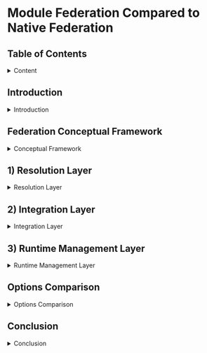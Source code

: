 # Module Federation Compared to Native Federation

## Table of Contents

<details>

<summary>Content</summary>

1. [Introduction](#introduction)
2. [Federation Conceptual Framework](#federation-conceptual-framework)
3. [Resolution Layer](#1-resolution-layer)
    1. [Runtime Initialization Step](#1a-runtime-initialization-step)
        - Configurability
        - Independence
    2. [Code Resolution Step](#1b-code-resolution-step)
        - Initial Load Performance
    3. [Resolution Layer Real World Impact](#resolution-layer-real-world-impact)
4. [Integration Layer](#2-integration-layer)
    1. [Dependency Resolution Step](#2a-dependency-resolution-step)
        - Version Management
        - Sharing Strategy
    2. [Module Integration Step](#2b-module-integration-step)
        - Initialization Control
        - Scope Isolation
        - Error Handling
    3. [Integration Layer Real World Impact](#integration-layer-real-world-impact)
5. [Runtime Management Layer](#3-runtime-management-layer)
    1. [Runtime Control Step](#3a-runtime-control-step)
        - Module Loading
        - Lifecycle Management
        - Module Graph Management
    2. [Runtime Extension Step](#3b-runtime-extension-step)
        - Plugin Support
        - Error Handling
        - Real World Impact
        - Monitoring Capabilities
    3. [Runtime Management Layer Real World Impact](#runtime-management-layer-real-world-impact)
6. [Options Comparison](#options-comparison)
7. [Conclusion](#conclusion)

</details>

## Introduction

<details>

<summary>Introduction</summary>

Module Federation (MF) and Native Federation (NF) represent two distinct approaches to implementing the same concept of code federation. Each approach comes with its own strengths and weaknesses, making the choice between them highly dependent on the specific needs and requirements of the application.

To provide a structured comparison, we will analyze both approaches using the Federation Conceptual Framework, evaluating their strengths and weaknesses within a standardized model.

</details>

## Federation Conceptual Framework

<details>

<summary>Conceptual Framework</summary>

Federation consists of three layers: Resolution, Integration, and Management.

- **Layers** contain steps defining key processes.
- **Steps** are measured by properties that provide meaningful comparisons between implementations.
- **Properties** define key characteristics of each step and provide objective comparison criteria.

The following sections analyze each layer, breaking down steps and properties to compare Module Federation and Native Federation.

</details>

## 1) Resolution Layer

<details>

<summary>Resolution Layer</summary>

The Resolution Layer is the first step in federation, where code is resolved and loaded into the consumer's runtime. It consists of:

1.a) Runtime initialization: Configuring the runtime environment
1.b) Code Resolution: Loading remote modules into the consumer runtime

### 1.a) Runtime Initialization Step

Measured by:

- Configurability: The options for configuring the runtime
- Independence: Independent runtime support

| Initialization Step Properties               | Native Federation     | Module Federation |
| --------------------- | --------------------- | ----------------- |
| Configurability | ❌ No support for runtime share scope configuration | ✅ can configure shared deps at runtime |
| Independence | ❌ No support for independent runtimes (by default) | ✅ supports independent runtimes |

#### Configurability Property

Module Federation [init](https://module-federation.io/guide/basic/runtime.html#init) allows runtime share scope configuration in addition to remotes.

#### Independence Property

Native Federation relies on import maps, requiring all remotes to be defined in the host, introducing tight coupling. Module Federation supports independent runtimes, allowing services to load dynamically without host coordination.

**Example:** With Module Federation, products like Thread can manage service dependencies independently, such as Content Viewer, without host involvement.

### 1.b) Code Resolution Step

Native Federation uses browser-native Import Maps, while Module Federation employs a Container API that loads modules via a JSON manifest and Webpack's container runtime.

Measured by:

- **Initial Load Performance**: Network calls, render-blocking resources, LCP, CPU throttle

| Resolution Step Properties               | Native Federation     | Module Federation |
| --------------------- | --------------------- | ----------------- |
| Initial load Performance | ❌ | ✅ |
| # Network calls | 19 | 11 |
| # Render blocking resource | 1 | 0 |
| LCP normal connection | 110ms | 50ms |
| LCP Fast 4G | 1.48s | 0.62s |
| LCP Slow 4G | 5.03s | 2.14s |
| LCP 3G | 17.70s | 6.14s |
| LCP CPU throttle 20x | 0.89s | 0.49s |
| Runtime init | 24.86 ms | 18.73 ms |

#### Initial Load Performance Property

Native Federation requires more network requests, impacting performance on poor connections. A render-blocking resource (`es-module-shims.js`) further slows app loading if bottle-necked.

### Resolution Layer Real-World Impact

The technical differences in the Resolution Layer translate into business  impacts including:

- **Module Federation**: Lower bounce rates, better conversion, improved performance on low-end devices.
- **Native Federation**: Higher bounce rates, limited reach in emerging markets, best suited for robust infrastructure.

</details>

## 2) Integration Layer

<details>

<summary>Integration Layer</summary>

Handles how federated remotes integrate into the consumer runtime.

Measured by:

- **Version Management**: Dependency version handling
- **Sharing Strategy**: Shared dependency handling

### 2.a) Dependency Resolution Step

Dependency Resolution step is measured by the following Properties:

- **Version Management**: Dependency version handling
- **Sharing Strategy**: Shared dependency handling

| Property | Native Federation | Module Federation |
|----------|------------------|-------------------|
| Version Management | ✅ Import Maps | ✅ Semver ranges |
| Sharing Strategy | ✅ Build-time configuration | ✅ Flexible sharing strategies |

#### Version Management Property

Native Federation uses Import Maps and EcmaScript modules to manage shared dependencies. It provides the `shareAll` helper that can share all dependencies found in package.json, with options for singleton management and version control. While it requires more precise version matching, it embraces emerging browser standards for module resolution.

Module Federation uses a container-based architecture that enables flexible version resolution through semver ranges, providing more flexibility in version management.

#### Sharing Strategy Property

Native Federation provides a straightforward sharing strategy through the `shareAll` helper with configurable options: `singleton`, `strictVersion`, `requiredVersion`, `includeSecondaries`, and `skip`

Module Federation offers similar capabilities through its container-based architecture, with additional configuration options for advanced sharing scenarios.

### 2.b) Module Integration Step

Module Integration step is measured by the following Properties:

- **Initialization Control**: Control over module initialization
- **Scope Isolation**: Module boundary management

| Module Integration Properties               | Native Federation     | Module Federation |
| --------------------- | --------------------- | ----------------- |
| Initialization Control | ❌ Standard ESM initialization | ✅ Container initialization API |
| Scope Isolation | ❌ Basic ES Module scoping | ✅ Enhanced container isolation |

#### Initialization Control Property

Module Federation's container initialization API offers fine-grained control over module loading and initialization, while Native Federation uses standard ESM initialization.

#### Scope Isolation Property

Module Federation provides enhanced container isolation through its container-based architecture, while Native Federation relies on basic ES Module scoping.

### Integration Layer Real World Impact

The Integration Layer capabilities translate into significant implications for development teams and business outcomes:

1. **Authentication and Session Management**
   - Module Federation enables immediate user session validation with built-in singleton management, preventing unauthorized access and reducing authentication-related UI flickers
   - Native Federation requires manual implementation of authentication singletons, leading to more complex session management and potential inconsistencies across micro-frontends

2. **Feature Flag Systems**
   - Module Federation's eager loading capability ensures feature flags are loaded and evaluated during bootstrap, preventing UI flickering and enabling immediate feature decisions
   - Share scope system enables consistent feature flag state across all micro-frontends
   - Native Federation's ESM-based loading requires additional coordination of feature flag systems, potentially causing inconsistent feature rendering and increased development overhead

3. **Global State Management**
   - Module Federation's eager shared dependencies and container initialization ensure state is available immediately, reducing state synchronization issues
   - Share scope system provides a unified state management layer across all micro-frontends
   - Native Federation's basic ESM scoping requires manual state synchronization, requiring additional effort to maintain state consistency

</details>

## 3) Runtime Management Layer

<details>

<summary>Runtime Management Layer</summary>

Handles runtime execution management.

Measured by:

3.a) Runtime Control: Managing and controlling the loading, access, and execution of federated dependencies
3.b) Runtime Extension: Extending the runtime with plugins and custom behaviors

### 3.a) Runtime Control Step

Runtime Control step is measured by the following Properties:

- Module Loading: How modules are loaded and initialized
- Lifecycle Management: How module lifecycles are managed
- Module Graph Management: How the module graph is updated during runtime

| Runtime Control Properties               | Native Federation     | Module Federation |
| --------------------- | --------------------- | ----------------- |
| Module Loading | ❌ Limited control | ✅ Programmatic control |
| Lifecycle Management | ❌ Basic ESM lifecycle | ✅ Full lifecycle control |
| Module Graph Management | ✅ Basic support | ✅ Advanced control |

#### Module Loading Property

Module Federation provides programmatic control over module loading through its container API, allowing fine-grained control over how and when modules are loaded. Native Federation relies on the browser's built-in module loading system, offering less control.

#### Lifecycle Management Property

Module Federation enables full control over module initialization and cleanup through its container architecture. Native Federation uses standard ESM lifecycle management with limited control options.

### 3.b) Runtime Extension Step

Runtime Extension step is measured by the following Properties:

- Plugin Support: Ability to extend runtime behavior through plugins
- Error Handling: Customization of error recovery and handling
- Monitoring Capabilities: Support for logging and performance tracking
- Security Controls: Implementation of access control and license enforcement

| Runtime Extension Properties | Native Federation | Module Federation |
|--|--|--|
| Plugin Support | ❌ No plugin system | ✅ Extensible plugin system |
| Security Controls | ❌ Manual implementation required | ✅ Plugin-based security framework |
| Error Handling | ❌ Manual error handling | ✅ Built-in recovery mechanisms |
| Monitoring Capabilities | ❌ Limited monitoring | ✅ Comprehensive monitoring |

#### Plugin Support Property

Module Federation's runtime is extensible through a plugin system that enables. Native Federation's integration with standard ES modules means error handling must be managed manually.

#### Security Controls Property

Module Federation's plugin architecture significantly reduces the effort required to implement:

- **License Enforcement**: Built-in capabilities to restrict module access based on license status
- **Role-Based Access**: Granular control over which teams or services can access specific modules
- **Usage Tracking**: Automated monitoring of module consumption for license compliance
- **Security Policies**: Centralized implementation of security rules across all federated modules

#### Error Handling Property

Module Federation's runtime provides built-in error recovery mechanisms for:

- **Module Loading**: Graceful error handling for failed module loading
- **Module Initialization**: Graceful error handling for failed module initialization

Native Federation's integration with standard ES modules means error handling must be managed manually.

#### Monitoring Capabilities Property

Module Federation provides comprehensive logging and monitoring hooks for tracking:

### Runtime Management Layer Real World Impact

The technical capabilities of the Runtime Management Layer translate into significant business and operational impacts:

1. **Access Control and Security**
   - Lower development costs for implementing security controls
   - Higher likelihood of license compliance through automated enforcement
   - Reduced risk of unauthorized module access
   - Simplified audit trails for security compliance

2. **Error Handling**
   - Lower development costs for implementing error recovery mechanisms
   - Higher likelihood of graceful error handling
   - Reduced risk of system downtime due to errors
   - Simplified error recovery mechanisms

3. **Monitoring Capabilities**
   - Increased visibility for module usage patterns, leading to more insights on composition patterns
   - Lower effort to debug and troubleshoot issues

</details>

## Options Comparison

<details>

<summary>Options Comparison</summary>

### High-Level Summary on Differences

Module Federation and Native Federation represent fundamentally different approaches to code federation:

- **Architecture**: Module Federation uses a container-based architecture with a virtual module system, while Native Federation leverages browser-native ES Modules and Import Maps.

- **Performance**: Module Federation demonstrates better initial load performance with fewer network requests and no render-blocking resources, resulting in faster LCP across various network conditions.

- **Runtime Control**: Module Federation provides extensive runtime control through its container API, while Native Federation offers basic ESM-based control.

- **Dependency Management**: Module Federation supports flexible version management with semver ranges, while Native Federation requires exact version matches.

### Detailed Comparison

| Federation Layer | Native Federation | Module Federation |
| ---------------- | ----------------- | ----------------- |
| Resolution | • Uses browser-native Import Maps<br>• More network requests (19 vs 11)<br>• Has render-blocking resources<br>• Slower LCP across network conditions | • Container-based virtual module system<br>• Fewer network requests<br>• No render-blocking resources<br>• Better LCP performance<br>• Runtime share scope configuration |
| Integration | • Exact version matching<br>• Basic ES Module scoping<br>• Standard ESM initialization<br>• Manual error handling<br>• Common dependency sharing | • Semver range support<br>• Enhanced container isolation<br>• Container initialization API<br>• Built-in error handling<br>• Configurable sharing strategies |
| Management | • Limited module loading control<br>• Basic ESM lifecycle<br>• No plugin system<br>• Limited monitoring capabilities<br>• Manual error handling | • Programmatic module loading<br>• Full lifecycle control<br>• Extensible plugin system<br>• Comprehensive monitoring<br>• Built-in recovery mechanisms |

</details>

## Conclusion

<details>

<summary>Conclusion</summary>

Based on our analysis across the three layers of federation, here are the real-world implications of choosing each approach:

| Layer | Module Federation | Native Federation |
| ----- | ---------------- | ----------------- |
| Resolution | - Reduced bounce rates and higher conversion rates due to faster initial page loads<br>- Larger market support for markets with slower networks and devices<br> - Overall faster LCP<br> - Independent runtime support is scalable | - Higher bounce rates and lower conversion rates due to faster initial page loads<br> - Potential performance bottlenecks in high-latency scenarios. Less market support.<br> - Overall slower LCP <br> - Additional coordination overhead as system grows due to no nested runtime support |
| Integration | - **Team Autonomy**: Independent version updates without system-wide coordination<br>- **Maintenance**: Lower long-term maintenance costs through smart dependency sharing<br>- **Performance**: Reduced CDN costs and better caching through optimized bundles<br>- **Learning Curve**: Higher initial training investment for development teams | - **Team Onboarding**: Faster developer ramp-up with simpler concepts<br>- **Development Speed**: Quicker iterations for smaller teams<br>- **Technical Debt**: Potential future refactoring needs due to version constraints<br>- **Resource Usage**: Higher storage and bandwidth costs from bundle duplication |
| Management | - **Customization**: Lower development costs for custom features through plugins<br>- **Scalability**: Better support for large, distributed development teams<br>- **Control**: Finer-grained performance optimization capabilities<br>- **Staffing**: Requires senior developers with federation expertise | - **Operational Cost**: Lower operational overhead for small to medium projects<br>- **Team Structure**: Suitable for smaller, centralized teams<br>- **Future-Proofing**: May require significant refactoring for advanced features<br>- **Resource Allocation**: More predictable resource planning |

This comparison demonstrates that Module Federation offers more flexibility and power at the cost of complexity, while Native Federation provides a simpler approach with some limitations. The choice between them should be based on specific project requirements, team expertise, and business needs.

</details>
